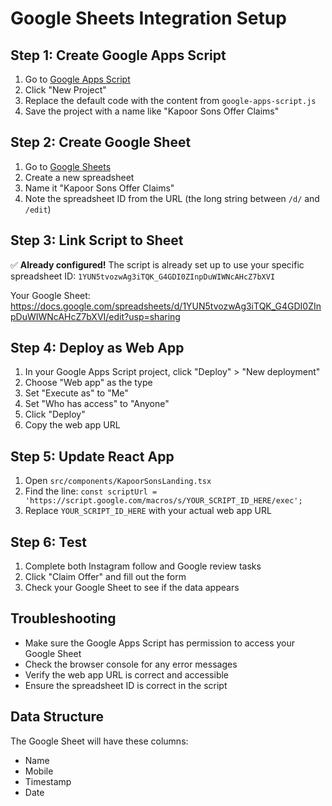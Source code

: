 # Google Sheets Integration Setup

## Step 1: Create Google Apps Script

1. Go to [Google Apps Script](https://script.google.com/)
2. Click "New Project"
3. Replace the default code with the content from `google-apps-script.js`
4. Save the project with a name like "Kapoor Sons Offer Claims"

## Step 2: Create Google Sheet

1. Go to [Google Sheets](https://sheets.google.com/)
2. Create a new spreadsheet
3. Name it "Kapoor Sons Offer Claims"
4. Note the spreadsheet ID from the URL (the long string between `/d/` and `/edit`)

## Step 3: Link Script to Sheet

✅ **Already configured!** The script is already set up to use your specific spreadsheet ID: `1YUN5tvozwAg3iTQK_G4GDI0ZInpDuWIWNcAHcZ7bXVI`

Your Google Sheet: https://docs.google.com/spreadsheets/d/1YUN5tvozwAg3iTQK_G4GDI0ZInpDuWIWNcAHcZ7bXVI/edit?usp=sharing

## Step 4: Deploy as Web App

1. In your Google Apps Script project, click "Deploy" > "New deployment"
2. Choose "Web app" as the type
3. Set "Execute as" to "Me"
4. Set "Who has access" to "Anyone"
5. Click "Deploy"
6. Copy the web app URL

## Step 5: Update React App

1. Open `src/components/KapoorSonsLanding.tsx`
2. Find the line: `const scriptUrl = 'https://script.google.com/macros/s/YOUR_SCRIPT_ID_HERE/exec';`
3. Replace `YOUR_SCRIPT_ID_HERE` with your actual web app URL

## Step 6: Test

1. Complete both Instagram follow and Google review tasks
2. Click "Claim Offer" and fill out the form
3. Check your Google Sheet to see if the data appears

## Troubleshooting

- Make sure the Google Apps Script has permission to access your Google Sheet
- Check the browser console for any error messages
- Verify the web app URL is correct and accessible
- Ensure the spreadsheet ID is correct in the script

## Data Structure

The Google Sheet will have these columns:
- Name
- Mobile
- Timestamp
- Date

